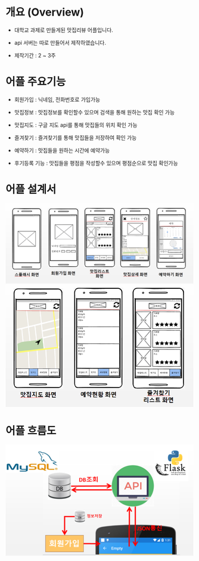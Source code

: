 # 개요 (Overview)

- 대학교 과제로 만들게된 맛집리뷰 어플입니다.  

- api 서버는 따로 만들어서 제작하였습니다.

- 제작기간 : 2 ~ 3주

# 어플 주요기능

- 회원가입 : 닉네임, 전화번호로 가입가능

- 맛집정보 : 맛집정보를 확인할수 있으며 검색을 통해 원하는 맛집 확인 가능

- 맛집지도 : 구글 지도 api를 통해 맛집들의 위치 확인 가능

- 즐겨찾기 : 즐겨찾기를 통해 맛집들을 저장하여 확인 가능

- 예약하기 : 맛집들을 원하는 시간에 예약가능

- 후기등록 기능 : 맛집들을 평점을 작성할수 있으며 평점순으로 맛집 확인가능

# 어플 설계서
<div style="text-align:center"><img src=".readme_img/design1.png" alt="" /></div>

<div style="text-align:center"><img src=".readme_img/design2.png" alt="" /></div>

# 어플 흐름도

<div style="text-align:center"><img src=".readme_img/flow1.png" alt="" /></div>